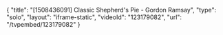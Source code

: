 {
    "title": "[1508436091] Classic Shepherd's Pie - Gordon Ramsay",
    "type": "solo",
    "layout": "iframe-static",
    "videoId": "123179082",
    "url": "\/tvpembed\/123179082"
}